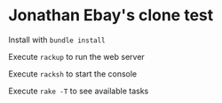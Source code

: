 # Jonathan Ebay's clone test

Install with `bundle install`

Execute `rackup` to run the web server

Execute `racksh` to start the console

Execute `rake -T` to see available tasks





